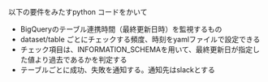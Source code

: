 以下の要件をみたすpython コードをかいて
- BigQueryのテーブル連携時間（最終更新日時）を監視するもの
- dataset/table ごとにチェックする頻度、時刻をyamlファイルで設定できる
- チェック項目は、INFORMATION_SCHEMAを用いて、最終更新日が指定した値より過去であるかを判定する
- テーブルごとに成功、失敗を通知する。通知先はslackとする
